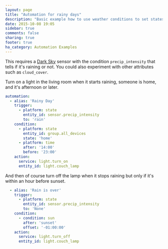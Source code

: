 ```yaml
---
layout: page
title: "Automation for rainy days"
description: "Basic example how to use weather conditions to set states"
date: 2015-10-08 19:05
sidebar: true
comments: false
sharing: true
footer: true
ha_category: Automation Examples
---
```


This requires a [Dark Sky](/components/sensor.darksky/) sensor with the condition `precip_intensity` that tells if it's raining or not. You could also experiment with other attributes such as `cloud_cover`.

Turn on a light in the living room when it starts raining, someone is home, and it's afternoon or later.

```yaml
automation:
  - alias: 'Rainy Day'
    trigger:
      - platform: state
        entity_id: sensor.precip_intensity
        to: 'rain'
    condition:
      - platform: state
        entity_id: group.all_devices
        state: 'home'
      - platform: time
        after: '14:00'
        before: '23:00'
    action:
      service: light.turn_on
      entity_id: light.couch_lamp
```

And then of course turn off the lamp when it stops raining but only if it's within an hour before sunset.

```yaml
  - alias: 'Rain is over'
    trigger:
      - platform: state
        entity_id: sensor.precip_intensity
        to: 'None'
    condition:
      - condition: sun
        after: 'sunset'
        offset: '-01:00:00'
    action:
      service: light.turn_off
      entity_id: light.couch_lamp
```


